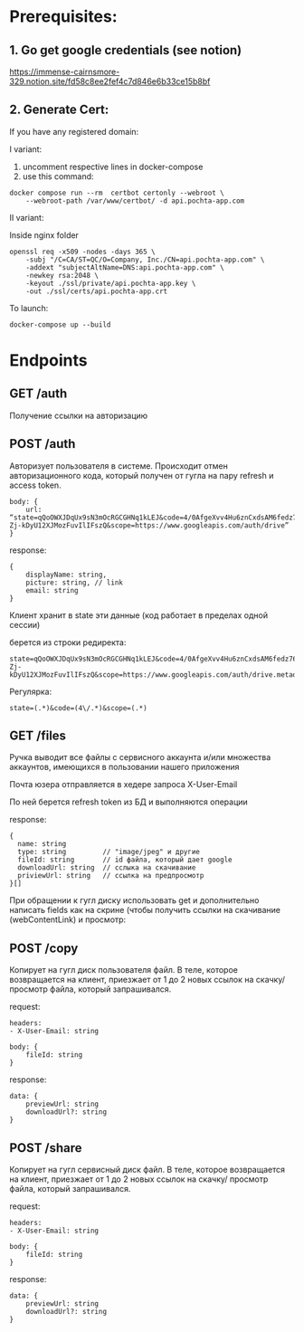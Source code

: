 # Prerequisites:

## 1. Go get google credentials (see notion)

https://immense-cairnsmore-329.notion.site/fd58c8ee2fef4c7d846e6b33ce15b8bf

## 2. Generate Cert:

If you have any registered domain:

I variant:

1. uncomment respective lines in docker-compose
2. use this command:
```
docker compose run --rm  certbot certonly --webroot \
    --webroot-path /var/www/certbot/ -d api.pochta-app.com
```

II variant:

Inside nginx folder

```
openssl req -x509 -nodes -days 365 \
    -subj "/C=CA/ST=QC/O=Company, Inc./CN=api.pochta-app.com" \
    -addext "subjectAltName=DNS:api.pochta-app.com" \
    -newkey rsa:2048 \
    -keyout ./ssl/private/api.pochta-app.key \
    -out ./ssl/certs/api.pochta-app.crt
```


To launch:
```
docker-compose up --build
```


# **Endpoints**

## GET /auth

Получение ссылки на авторизацию

## POST /auth

Авторизует пользователя в системе. Происходит отмен авторизационного кода, который получен от гугла на пару refresh и access token.

```
body: {
	url: “state=qQoOWXJDqUx9sN3mOcRGCGHNq1kLEJ&code=4/0AfgeXvv4Hu6znCxdsAM6fedz76eFZILBhoynomfSP6ZH7-Zj-kDyU12XJMozFuvIlIFszQ&scope=https://www.googleapis.com/auth/drive”
}
```

response:

```
{
	displayName: string,
	picture: string, // link
	email: string
}
```

Клиент хранит в state эти данные (код работает в пределах одной сессии)

берется из строки редиректа:

```
state=qQoOWXJDqUx9sN3mOcRGCGHNq1kLEJ&code=4/0AfgeXvv4Hu6znCxdsAM6fedz76eFZILBhoynomfSP6ZH7-Zj-kDyU12XJMozFuvIlIFszQ&scope=https://www.googleapis.com/auth/drive.metadata.readonly
```

Регулярка:
```
state=(.*)&code=(4\/.*)&scope=(.*)
```

## GET /files

Ручка выводит все файлы с сервисного аккаунта и/или множества аккаунтов, имеющихся в пользовании нашего приложения

Почта юзера отправляется в хедере запроса X-User-Email

По ней берется refresh token из БД и выполняются операции

response:

```
{
  name: string
  type: string         // "image/jpeg" и другие
  fileId: string       // id файла, который дает google
  downloadUrl: string  // сслыка на скачивание
  priviewUrl: string   // ссылка на предпросмотр
}[]
```

При обращении к гугл диску использовать get и дополнительно написать fields как на скрине (чтобы получить ссылки на скачивание (webContentLink) и просмотр:

## POST /copy

Копирует на гугл диск пользователя файл. В теле, которое возвращается на клиент, приезжает от 1 до 2 новых ссылок на скачку/ просмотр файла, который запрашивался.

request:

```
headers:
- X-User-Email: string

body: {
	fileId: string
}
```

response:

```
data: {
	previewUrl: string
	downloadUrl?: string
}
```

## POST /share

Копирует на гугл сервисный диск файл. В теле, которое возвращается на клиент, приезжает от 1 до 2 новых ссылок на скачку/ просмотр файла, который запрашивался.

request:

```
headers:
- X-User-Email: string

body: {
	fileId: string
}
```

response:

```
data: {
	previewUrl: string
	downloadUrl?: string
}
```
